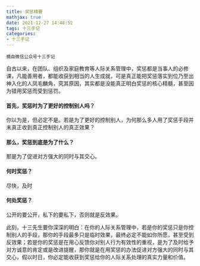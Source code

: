 ```yaml
---
title: 奖惩精要
mathjax: true
date: 2021-12-27 14:48:52
tags: 十三手记
categories:
- 十三手记
---
```


`摘自微信公众号十三手记`

自古以来，在团队、组织及家庭教育等人际关系管理中，奖惩都是当事人的必修课，凡能善用者，都能收获到相当的人生成就，可是真正能把奖惩落实到位乃至出神入化的人凤毛麟角，究其原因，其实都是没能真正明白奖惩的核心精髓，甚至因为错用奖惩而受到惩罚。

#### 首先，奖惩时为了更好的控制别人吗？  
你以为是，但必定不是。若是为了更好的控制别人，为何那么多人用了奖惩手段并未真正收到真正控制别人的真正效果？  
#### 那么，奖惩到底是为了什么？  
那是为了促进对方强大的同时与其交心。  

#### 何时奖惩？
尽快，及时  

#### 何处奖惩？ 
公开的要公开，私下的要私下，否则就是反效果。


此刻，十三先生要你深深的明白：在你的人际关系管理中，若是你的奖惩只是你控制别人的手段，那你的手段最多只是临时效果，最终必定不能如你所愿，甚至受到反效果；若是你的奖惩是在用心反馈你对别人行为有效性的重视，是为了及时给予对方诚意的肯定或是改进提醒，那你就是在用奖惩的办法促进对方强大的同时与其交心，假以时日，你必定能收获到奖惩给你的人际关系处理的真实力量和价值。

